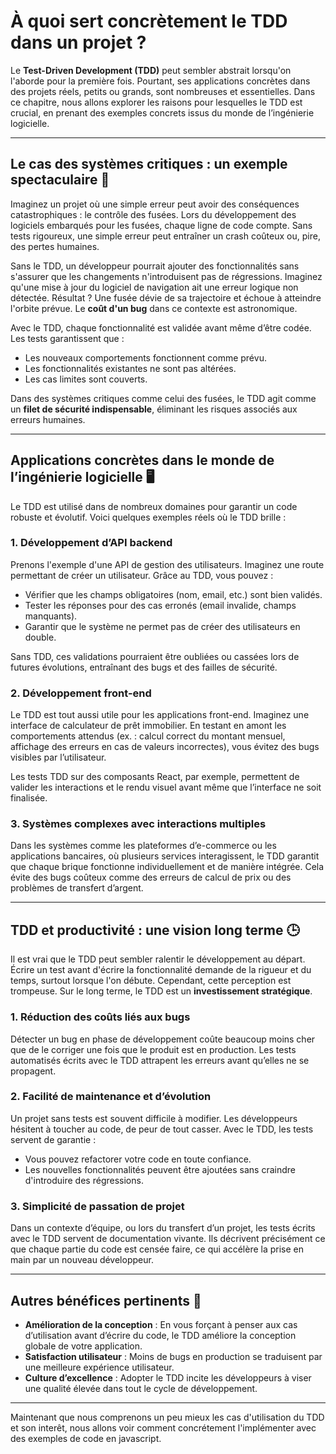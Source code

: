 # À quoi sert concrètement le TDD dans un projet ?

Le **Test-Driven Development (TDD)** peut sembler abstrait lorsqu'on l'aborde pour la première fois. Pourtant, ses applications concrètes dans des projets réels, petits ou grands, sont nombreuses et essentielles. Dans ce chapitre, nous allons explorer les raisons pour lesquelles le TDD est crucial, en prenant des exemples concrets issus du monde de l’ingénierie logicielle.

---

## Le cas des systèmes critiques : un exemple spectaculaire 🚀

Imaginez un projet où une simple erreur peut avoir des conséquences catastrophiques : le contrôle des fusées. Lors du développement des logiciels embarqués pour les fusées, chaque ligne de code compte. Sans tests rigoureux, une simple erreur peut entraîner un crash coûteux ou, pire, des pertes humaines.

Sans le TDD, un développeur pourrait ajouter des fonctionnalités sans s'assurer que les changements n'introduisent pas de régressions. Imaginez qu'une mise à jour du logiciel de navigation ait une erreur logique non détectée. Résultat ? Une fusée dévie de sa trajectoire et échoue à atteindre l'orbite prévue. Le **coût d'un bug** dans ce contexte est astronomique.

Avec le TDD, chaque fonctionnalité est validée avant même d’être codée. Les tests garantissent que :
- Les nouveaux comportements fonctionnent comme prévu.
- Les fonctionnalités existantes ne sont pas altérées.
- Les cas limites sont couverts.

Dans des systèmes critiques comme celui des fusées, le TDD agit comme un **filet de sécurité indispensable**, éliminant les risques associés aux erreurs humaines.

---

## Applications concrètes dans le monde de l’ingénierie logicielle 🖥️

Le TDD est utilisé dans de nombreux domaines pour garantir un code robuste et évolutif. Voici quelques exemples réels où le TDD brille :

### 1. **Développement d’API backend**
Prenons l'exemple d'une API de gestion des utilisateurs. Imaginez une route permettant de créer un utilisateur. Grâce au TDD, vous pouvez :
- Vérifier que les champs obligatoires (nom, email, etc.) sont bien validés.
- Tester les réponses pour des cas erronés (email invalide, champs manquants).
- Garantir que le système ne permet pas de créer des utilisateurs en double.

Sans TDD, ces validations pourraient être oubliées ou cassées lors de futures évolutions, entraînant des bugs et des failles de sécurité.

### 2. **Développement front-end**
Le TDD est tout aussi utile pour les applications front-end. Imaginez une interface de calculateur de prêt immobilier. En testant en amont les comportements attendus (ex. : calcul correct du montant mensuel, affichage des erreurs en cas de valeurs incorrectes), vous évitez des bugs visibles par l’utilisateur.

Les tests TDD sur des composants React, par exemple, permettent de valider les interactions et le rendu visuel avant même que l’interface ne soit finalisée.

### 3. **Systèmes complexes avec interactions multiples**
Dans les systèmes comme les plateformes d’e-commerce ou les applications bancaires, où plusieurs services interagissent, le TDD garantit que chaque brique fonctionne individuellement et de manière intégrée. Cela évite des bugs coûteux comme des erreurs de calcul de prix ou des problèmes de transfert d’argent.

---

## TDD et productivité : une vision long terme 🕒

Il est vrai que le TDD peut sembler ralentir le développement au départ. Écrire un test avant d'écrire la fonctionnalité demande de la rigueur et du temps, surtout lorsque l'on débute. Cependant, cette perception est trompeuse. Sur le long terme, le TDD est un **investissement stratégique**.

### 1. **Réduction des coûts liés aux bugs**
Détecter un bug en phase de développement coûte beaucoup moins cher que de le corriger une fois que le produit est en production. Les tests automatisés écrits avec le TDD attrapent les erreurs avant qu’elles ne se propagent.

### 2. **Facilité de maintenance et d’évolution**
Un projet sans tests est souvent difficile à modifier. Les développeurs hésitent à toucher au code, de peur de tout casser. Avec le TDD, les tests servent de garantie :
- Vous pouvez refactorer votre code en toute confiance.
- Les nouvelles fonctionnalités peuvent être ajoutées sans craindre d'introduire des régressions.

### 3. **Simplicité de passation de projet**
Dans un contexte d’équipe, ou lors du transfert d’un projet, les tests écrits avec le TDD servent de documentation vivante. Ils décrivent précisément ce que chaque partie du code est censée faire, ce qui accélère la prise en main par un nouveau développeur.

---

## Autres bénéfices pertinents 🌟

- **Amélioration de la conception** : En vous forçant à penser aux cas d’utilisation avant d’écrire du code, le TDD améliore la conception globale de votre application.
- **Satisfaction utilisateur** : Moins de bugs en production se traduisent par une meilleure expérience utilisateur.
- **Culture d’excellence** : Adopter le TDD incite les développeurs à viser une qualité élevée dans tout le cycle de développement.

---

Maintenant que nous comprenons un peu mieux les cas d'utilisation du TDD et son interêt, nous allons voir comment concrétement l'implémenter avec des exemples de code en javascript.

